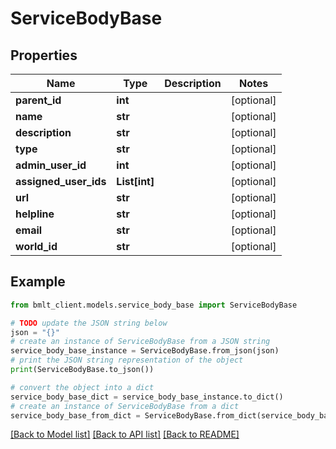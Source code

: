 # ServiceBodyBase


## Properties

Name | Type | Description | Notes
------------ | ------------- | ------------- | -------------
**parent_id** | **int** |  | [optional] 
**name** | **str** |  | [optional] 
**description** | **str** |  | [optional] 
**type** | **str** |  | [optional] 
**admin_user_id** | **int** |  | [optional] 
**assigned_user_ids** | **List[int]** |  | [optional] 
**url** | **str** |  | [optional] 
**helpline** | **str** |  | [optional] 
**email** | **str** |  | [optional] 
**world_id** | **str** |  | [optional] 

## Example

```python
from bmlt_client.models.service_body_base import ServiceBodyBase

# TODO update the JSON string below
json = "{}"
# create an instance of ServiceBodyBase from a JSON string
service_body_base_instance = ServiceBodyBase.from_json(json)
# print the JSON string representation of the object
print(ServiceBodyBase.to_json())

# convert the object into a dict
service_body_base_dict = service_body_base_instance.to_dict()
# create an instance of ServiceBodyBase from a dict
service_body_base_from_dict = ServiceBodyBase.from_dict(service_body_base_dict)
```
[[Back to Model list]](../README.md#documentation-for-models) [[Back to API list]](../README.md#documentation-for-api-endpoints) [[Back to README]](../README.md)


